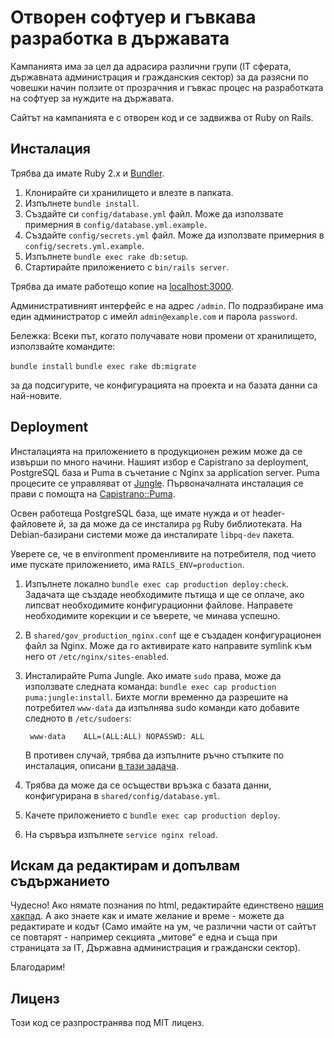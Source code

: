 # Отворен софтуер и гъвкава разработка в държавата

Кампанията има за цел да адрасира различни групи (IT сферата, държавната
администрация и гражданския сектор) за да разясни по човешки начин ползите от
прозрачния и гъвкас процес на разработката на софтуер за нуждите на държавата.

Сайтът на кампанията е с отворен код и се задвижва от Ruby on Rails.

## Инсталация

Трябва да имате Ruby 2.x и [Bundler](http://bundler.io/).

1. Клонирайте си хранилището и влезте в папката.
2. Изпълнете `bundle install`.
3. Създайте си `config/database.yml` файл. Може да използвате примерния в
   `config/database.yml.example`.
4. Създайте `config/secrets.yml` файл. Може да използвате примерния в
   `config/secrets.yml.example`.
5. Изпълнете `bundle exec rake db:setup`.
6. Стартирайте приложението с `bin/rails server`.

Трябва да имате работещо копие на [localhost:3000](http://localhost:3000/).

Административният интерфейс е на адрес `/admin`. По подразбиране има един
администратор с имейл `admin@example.com` и парола `password`.

Бележка: Всеки път, когато получавате нови промени от хранилището, използвайте командите:

`bundle install`
`bundle exec rake db:migrate`

за да подсигурите, че конфигурацията на проекта и на базата данни са най-новите.

## Deployment

Инсталацията на приложението в продукционен режим може да се извърши по
много начини. Нашият избор е Capistrano за deployment, PostgreSQL база и Puma в
съчетание с Nginx за application server. Puma процесите се управляват от
[Jungle](https://github.com/puma/puma/tree/master/tools/jungle). Първоначалната
инсталация се прави с помощта на
[Capistrano::Puma](https://github.com/seuros/capistrano-puma).

Освен работеща PostgreSQL база, ще имате нужда и от header-файловете й, за да
може да се инсталира `pg` Ruby библиотеката. На Debian-базирани системи може
да инсталирате `libpq-dev` пакета.

Уверете се, че в environment променливите на потребителя, под чието име пускате
приложението, има `RAILS_ENV=production`.

1. Изпълнете локално `bundle exec cap production deploy:check`. Задачата ще
   създаде необходимите пътища и ще се оплаче, ако липсват необходимите
   конфигурационни файлове. Направете необходимите корекции и се ъверете, че
   минава успешно.
2. В `shared/gov_production_nginx.conf` ще е създаден конфигурационен файл за
   Nginx. Може да го активирате като направите symlink към него от
   `/etc/nginx/sites-enabled`.
3. Инсталирайте Puma Jungle. Ако имате `sudo` права, може да използвате
   следната команда: `bundle exec cap production puma:jungle:install`. Бихте
   могли временно да разрешите на потребител `www-data` да изпълнява sudo
   команди като добавите следното в `/etc/sudoers`:

        www-data    ALL=(ALL:ALL) NOPASSWD: ALL

   В противен случай, трябва да изпълните ръчно стъпките по инсталация, описани
   [в тази задача](https://github.com/seuros/capistrano-puma/blob/master/lib/capistrano/tasks/jungle.cap).
4. Трябва да може да се осъществи връзка с базата данни, конфигурирана в
   `shared/config/database.yml`.
5. Качете приложението с `bundle exec cap production deploy`.
6. На сървъра изпълнете `service nginx reload`.

## Искам да редактирам и допълвам съдържанието

Чудесно! Ако нямате познания по html, редактирайте единствено
[нашия хакпад](https://obshtestvo.hackpad.com/-Open-Source-IsxSdi0kaBo). А ако
знаете как и имате желание и време - можете да редактирате и кодът (Само имайте
на ум, че различни части от сайтът се повтарят - например секцията „митове“ е
една и съща при страницата за IT, Държавна администрация и граждански сектор).

Благодарим!

## Лиценз

Този код се разпространява под MIT лиценз.
